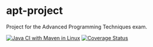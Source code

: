 # apt-project
Project for the Advanced Programming Techniques exam.

[![Java CI with Maven in Linux](https://github.com/MarcoManojlovic/apt-project/actions/workflows/maven.yml/badge.svg)](https://github.com/MarcoManojlovic/apt-project/actions/workflows/maven.yml)
[![Coverage Status](https://coveralls.io/repos/github/MarcoManojlovic/apt-project/badge.svg?branch=master)](https://coveralls.io/github/MarcoManojlovic/apt-project?branch=master)
